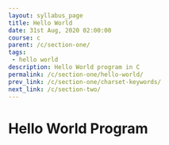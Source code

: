 ```yaml
---
layout: syllabus_page
title: Hello World
date: 31st Aug, 2020 02:00:00
course: c
parent: /c/section-one/
tags:
 - hello world
description: Hello World program in C
permalink: /c/section-one/hello-world/
prev_link: /c/section-one/charset-keywords/
next_link: /c/section-two/
---
```


# Hello World Program
